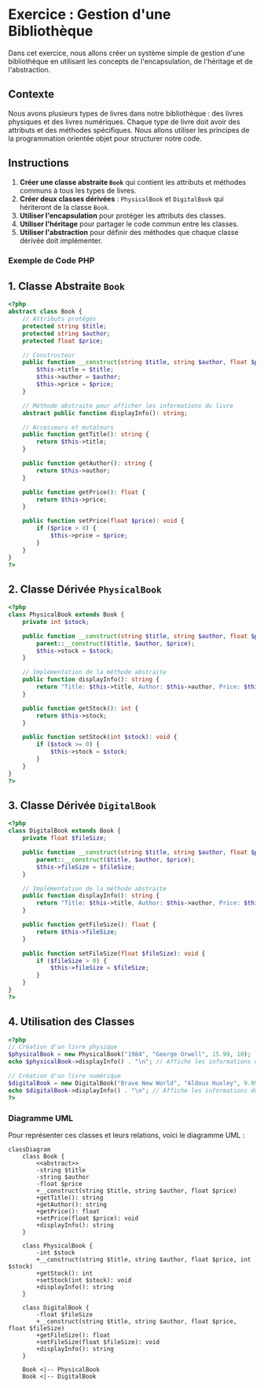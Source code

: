 # Exercice : Gestion d'une Bibliothèque

Dans cet exercice, nous allons créer un système simple de gestion d'une bibliothèque en utilisant les concepts de l'encapsulation, de l'héritage et de l'abstraction.

## Contexte

Nous avons plusieurs types de livres dans notre bibliothèque : des livres physiques et des livres numériques. Chaque type de livre doit avoir des attributs et des méthodes spécifiques. Nous allons utiliser les principes de la programmation orientée objet pour structurer notre code.

## Instructions

1. **Créer une classe abstraite `Book`** qui contient les attributs et méthodes communs à tous les types de livres.
2. **Créer deux classes dérivées** : `PhysicalBook` et `DigitalBook` qui hériteront de la classe `Book`.
3. **Utiliser l'encapsulation** pour protéger les attributs des classes.
4. **Utiliser l'héritage** pour partager le code commun entre les classes.
5. **Utiliser l'abstraction** pour définir des méthodes que chaque classe dérivée doit implémenter.

### Exemple de Code PHP

## 1. Classe Abstraite `Book`

```php
<?php
abstract class Book {
    // Attributs protégés
    protected string $title;
    protected string $author;
    protected float $price;

    // Constructeur
    public function __construct(string $title, string $author, float $price) {
        $this->title = $title;
        $this->author = $author;
        $this->price = $price;
    }

    // Méthode abstraite pour afficher les informations du livre
    abstract public function displayInfo(): string;

    // Accesseurs et mutateurs
    public function getTitle(): string {
        return $this->title;
    }

    public function getAuthor(): string {
        return $this->author;
    }

    public function getPrice(): float {
        return $this->price;
    }

    public function setPrice(float $price): void {
        if ($price > 0) {
            $this->price = $price;
        }
    }
}
?>
```

## 2. Classe Dérivée `PhysicalBook`

```php
<?php
class PhysicalBook extends Book {
    private int $stock;

    public function __construct(string $title, string $author, float $price, int $stock) {
        parent::__construct($title, $author, $price);
        $this->stock = $stock;
    }

    // Implémentation de la méthode abstraite
    public function displayInfo(): string {
        return "Title: $this->title, Author: $this->author, Price: $this->price, Stock: $this->stock";
    }

    public function getStock(): int {
        return $this->stock;
    }

    public function setStock(int $stock): void {
        if ($stock >= 0) {
            $this->stock = $stock;
        }
    }
}
?>
```

## 3. Classe Dérivée `DigitalBook`

```php
<?php
class DigitalBook extends Book {
    private float $fileSize;

    public function __construct(string $title, string $author, float $price, float $fileSize) {
        parent::__construct($title, $author, $price);
        $this->fileSize = $fileSize;
    }

    // Implémentation de la méthode abstraite
    public function displayInfo(): string {
        return "Title: $this->title, Author: $this->author, Price: $this->price, File Size: $this->fileSize MB";
    }

    public function getFileSize(): float {
        return $this->fileSize;
    }

    public function setFileSize(float $fileSize): void {
        if ($fileSize > 0) {
            $this->fileSize = $fileSize;
        }
    }
}
?>
```

## 4. Utilisation des Classes

```php
<?php
// Création d'un livre physique
$physicalBook = new PhysicalBook("1984", "George Orwell", 15.99, 10);
echo $physicalBook->displayInfo() . "\n"; // Affiche les informations du livre physique

// Création d'un livre numérique
$digitalBook = new DigitalBook("Brave New World", "Aldous Huxley", 9.99, 2.5);
echo $digitalBook->displayInfo() . "\n"; // Affiche les informations du livre numérique
?>
```

### Diagramme UML

Pour représenter ces classes et leurs relations, voici le diagramme UML :

```mermaid
classDiagram
    class Book {
        <<abstract>>
        -string $title
        -string $author
        -float $price
        +__construct(string $title, string $author, float $price)
        +getTitle(): string
        +getAuthor(): string
        +getPrice(): float
        +setPrice(float $price): void
        +displayInfo(): string
    }

    class PhysicalBook {
        -int $stock
        +__construct(string $title, string $author, float $price, int $stock)
        +getStock(): int
        +setStock(int $stock): void
        +displayInfo(): string
    }

    class DigitalBook {
        -float $fileSize
        +__construct(string $title, string $author, float $price, float $fileSize)
        +getFileSize(): float
        +setFileSize(float $fileSize): void
        +displayInfo(): string
    }

    Book <|-- PhysicalBook
    Book <|-- DigitalBook
```